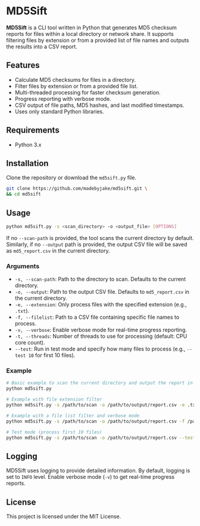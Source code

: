 
# MD5Sift

**MD5Sift** is a CLI tool written in Python that generates MD5 checksum reports for files within a local directory or network share. It supports filtering files by extension or from a provided list of file names and outputs the results into a CSV report.

## Features

- Calculate MD5 checksums for files in a directory.
- Filter files by extension or from a provided file list.
- Multi-threaded processing for faster checksum generation.
- Progress reporting with verbose mode.
- CSV output of file paths, MD5 hashes, and last modified timestamps.
- Uses only standard Python libraries.

## Requirements

- Python 3.x

## Installation

Clone the repository or download the `md5sift.py` file.

```bash
git clone https://github.com/madebyjake/md5sift.git \
&& cd md5sift
```

## Usage

```bash
python md5sift.py -s <scan_directory> -o <output_file> [OPTIONS]
```

If no `--scan-path` is provided, the tool scans the current directory by default. Similarly, if no `--output` path is provided, the output CSV file will be saved as `md5_report.csv` in the current directory.

### Arguments

- `-s, --scan-path`: Path to the directory to scan. Defaults to the current directory.
- `-o, --output`: Path to the output CSV file. Defaults to `md5_report.csv` in the current directory.
- `-e, --extension`: Only process files with the specified extension (e.g., `.txt`).
- `-f, --filelist`: Path to a CSV file containing specific file names to process.
- `-v, --verbose`: Enable verbose mode for real-time progress reporting.
- `-t, --threads`: Number of threads to use for processing (default: CPU core count).
- `--test`: Run in test mode and specify how many files to process (e.g., `--test 10` for first 10 files).

### Example

```bash
# Basic example to scan the current directory and output the report in the current directory
python md5sift.py

# Example with file extension filter
python md5sift.py -s /path/to/scan -o /path/to/output/report.csv -e .txt

# Example with a file list filter and verbose mode
python md5sift.py -s /path/to/scan -o /path/to/output/report.csv -f /path/to/filelist.csv -v

# Test mode (process first 10 files)
python md5sift.py -s /path/to/scan -o /path/to/output/report.csv --test 10
```

## Logging

MD5Sift uses logging to provide detailed information. By default, logging is set to `INFO` level. Enable verbose mode (`-v`) to get real-time progress reports.

## License

This project is licensed under the MIT License.
